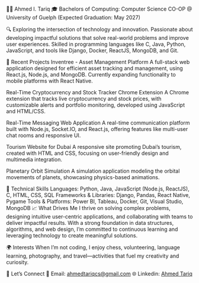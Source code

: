 👨‍💻 Ahmed I. Tariq
🎓 Bachelors of Computing: Computer Science CO-OP @ University of Guelph (Expected Graduation: May 2027)

🔍 Exploring the intersection of technology and innovation. Passionate about developing impactful solutions that solve real-world problems and improve user experiences. Skilled in programming languages like C, Java, Python, JavaScript, and tools like Django, Docker, ReactJS, MongoDB, and Git.

🌟 Recent Projects
Inventree - Asset Management Platform
A full-stack web application designed for efficient asset tracking and management, using React.js, Node.js, and MongoDB. Currently expanding functionality to mobile platforms with React Native.

Real-Time Cryptocurrency and Stock Tracker Chrome Extension
A Chrome extension that tracks live cryptocurrency and stock prices, with customizable alerts and portfolio monitoring, developed using JavaScript and HTML/CSS.

Real-Time Messaging Web Application
A real-time communication platform built with Node.js, Socket.IO, and React.js, offering features like multi-user chat rooms and responsive UI.

Tourism Website for Dubai
A responsive site promoting Dubai’s tourism, created with HTML and CSS, focusing on user-friendly design and multimedia integration.

Planetary Orbit Simulation
A simulation application modeling the orbital movements of planets, showcasing physics-based animations.

🧰 Technical Skills
Languages: Python, Java, JavaScript (Node.js, ReactJS), C, HTML, CSS, SQL
Frameworks & Libraries: Django, Pandas, React Native, Pygame
Tools & Platforms: Power BI, Tableau, Docker, Git, Visual Studio, MongoDB
📈 What Drives Me
I thrive on solving complex problems, designing intuitive user-centric applications, and collaborating with teams to deliver impactful results. With a strong foundation in data structures, algorithms, and web design, I’m committed to continuous learning and leveraging technology to create meaningful solutions.

🌍 Interests
When I’m not coding, I enjoy chess, volunteering, language learning, photography, and travel—activities that fuel my creativity and curiosity.

🤝 Let’s Connect
📧 Email: ahmedtariqcs@gmail.com
🌐 Linkedin: [Ahmed Tariq](https://www.linkedin.com/in/ahmed-tariq-759435282)

